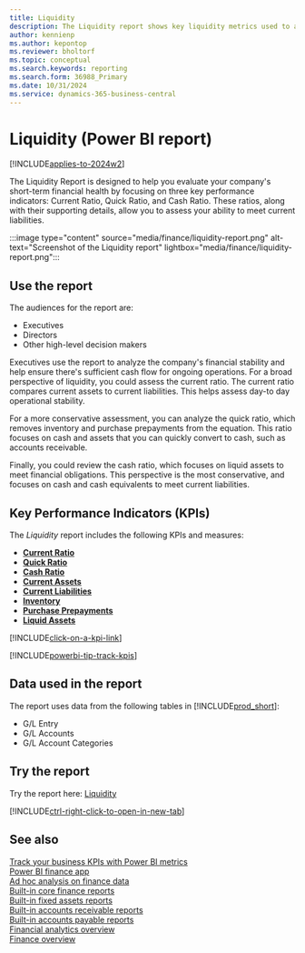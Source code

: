 ```yaml
---
title: Liquidity
description: The Liquidity report shows key liquidity metrics used to analyze an organization's ability to meet current liabilities.
author: kennienp
ms.author: kepontop
ms.reviewer: bholtorf
ms.topic: conceptual
ms.search.keywords: reporting
ms.search.form: 36988_Primary
ms.date: 10/31/2024
ms.service: dynamics-365-business-central
---
```


# Liquidity (Power BI report)

[!INCLUDE[applies-to-2024w2](includes/applies-to-2024w2.md)]

The Liquidity Report is designed to help you evaluate your company's short-term financial health by focusing on three key performance indicators: Current Ratio, Quick Ratio, and Cash Ratio. These ratios, along with their supporting details, allow you to assess your ability to meet current liabilities.

:::image type="content" source="media/finance/liquidity-report.png" alt-text="Screenshot of the Liquidity report" lightbox="media/finance/liquidity-report.png":::

## Use the report

The audiences for the report are:

- Executives
- Directors
- Other high-level decision makers

Executives use the report to analyze the company's financial stability and help ensure there's sufficient cash flow for ongoing operations. For a broad perspective of liquidity, you could assess the current ratio. The current ratio compares current assets to current liabilities. This helps assess day-to day operational stability.

For a more conservative assessment, you can analyze the quick ratio, which removes inventory and purchase prepayments from the equation. This ratio focuses on cash and assets that you can quickly convert to cash, such as accounts receivable.  

Finally, you could review the cash ratio, which focuses on liquid assets to meet financial obligations. This perspective is the most conservative, and focuses on cash and cash equivalents to meet current liabilities.

## Key Performance Indicators (KPIs)

The *Liquidity* report includes the following KPIs and measures: 

- [**Current Ratio**](finance-powerbi-kpis.md#current-ratio)
- [**Quick Ratio**](finance-powerbi-kpis.md#quick-ratio)
- [**Cash Ratio**](finance-powerbi-kpis.md#cash-ratio)
- [**Current Assets**](finance-powerbi-kpis.md#current-assets)
- [**Current Liabilities**](finance-powerbi-kpis.md#current-liabilities)
- [**Inventory**](finance-powerbi-kpis.md#inventory)
- [**Purchase Prepayments**](finance-powerbi-kpis.md#purchase-prepayments)
- [**Liquid Assets**](finance-powerbi-kpis.md#liquid-assets)

[!INCLUDE[click-on-a-kpi-link](includes/click-on-a-kpi-link.md)] 

[!INCLUDE[powerbi-tip-track-kpis](includes/powerbi-tip-track-kpis.md)]

## Data used in the report

The report uses data from the following tables in [!INCLUDE[prod_short](includes/prod_short.md)]:

- G/L Entry
- G/L Accounts
- G/L Account Categories

## Try the report

Try the report here: [Liquidity](https://businesscentral.dynamics.com?page=36988)

[!INCLUDE[ctrl-right-click-to-open-in-new-tab](includes/ctrl-right-click-to-open-in-new-tab.md)]

## See also

[Track your business KPIs with Power BI metrics](track-kpis-with-power-bi-metrics.md)  
[Power BI finance app](finance-powerbi-app.md)  
[Ad hoc analysis on finance data](ad-hoc-analysis-finance.md)  
[Built-in core finance reports](finance-reports.md)  
[Built-in fixed assets reports](fa-reports.md)  
[Built-in accounts receivable reports](receivables-reports.md)  
[Built-in accounts payable reports](payables-reports.md)  
[Financial analytics overview](bi.md)  
[Finance overview](finance.md)